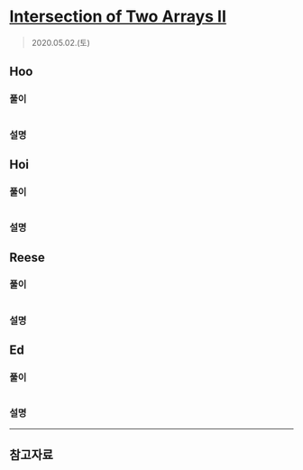 # [Intersection of Two Arrays II](https://leetcode.com/explore/interview/card/top-interview-questions-easy/92/array/674/)

> 2020.05.02.(토)

## Hoo
 
### 풀이

```js
```

### 설명

## Hoi

### 풀이

```js
```

### 설명

## Reese

### 풀이

```js
```

### 설명

## Ed

### 풀이

```js
```

### 설명

---

## 참고자료
